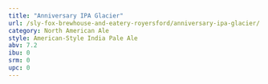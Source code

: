 ```yaml
---
title: "Anniversary IPA Glacier"
url: /sly-fox-brewhouse-and-eatery-royersford/anniversary-ipa-glacier/
category: North American Ale
style: American-Style India Pale Ale
abv: 7.2
ibu: 0
srm: 0
upc: 0
---
```



